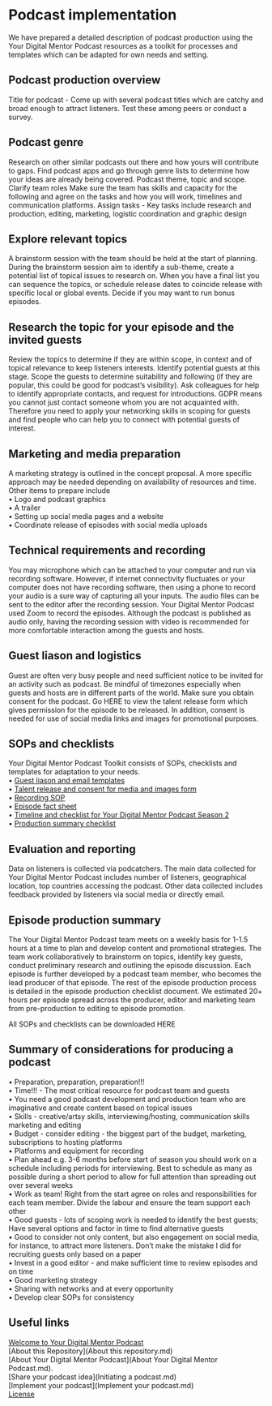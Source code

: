 # Podcast implementation
We have prepared a detailed description of podcast production using the Your Digital Mentor Podcast resources as a toolkit for processes and templates which can be adapted for own needs and setting.  
## Podcast production overview
Title for podcast - Come up with several podcast titles which are catchy and broad enough to attract listeners. Test these among peers or conduct a survey.

## Podcast genre
Research on other similar podcasts out there and how yours will contribute to gaps. Find podcast apps and go through genre lists to determine how your ideas are already being covered. Podcast theme, topic and scope.
Clarify team roles
Make sure the team has skills and capacity for the following and agree on the tasks and how you will work, timelines and communication platforms. Assign tasks - Key tasks include research and production, editing, marketing, logistic coordination and graphic design

## Explore relevant topics
A brainstorm session with the team should be held at the start of planning. During the brainstorm session aim to identify a sub-theme, create a potential list of topical issues to research on. When you have a final list you can sequence the topics, or schedule release dates to coincide release with specific local or global events. Decide if you may want to run bonus episodes.  

## Research the topic for your episode and the invited guests
Review the topics to determine if they are within scope, in context and of topical relevance to keep listeners interests. Identify potential guests at this stage. Scope the guests to determine suitability and following (if they are popular, this could be good for podcast’s visibility). Ask colleagues for help to identify appropriate contacts, and request for introductions. GDPR means you cannot just contact someone whom you are not acquainted with. Therefore you need to apply your networking skills in scoping for guests and find people who can help you to connect with potential guests of interest.

## Marketing and media preparation	
A marketing strategy is outlined in the concept proposal. A more specific approach may be needed depending on availability of resources and time.
Other items to prepare include  
•	Logo and podcast graphics   
•	A trailer   
•	Setting up social media pages and a website   
•	Coordinate release of episodes with social media uploads   

## Technical requirements and recording
You may microphone which can be attached to your computer and run via recording software. However, if internet connectivity fluctuates or your computer does not have recording software, then using a phone to record your audio is a sure way of capturing all your inputs. The audio files can be sent to the editor after the recording session. Your Digital Mentor Podcast used Zoom to record the episodes. Although the podcast is published as audio only, having the recording session with video is recommended for more comfortable interaction among the guests and hosts.

## Guest liason and logistics
Guest are often very busy people and need sufficient notice to be invited for an activity such as podcast. 
Be mindful of timezones especially when guests and hosts are in different parts of the world.
Make sure you obtain consent for the podcast. Go HERE to view the talent release form which gives permission for the episode to be released. In addition, consent is needed for use of social media links and images for promotional purposes.  

## SOPs and checklists	
Your Digital Mentor Podcast Toolkit consists of SOPs, checklists and templates for adaptation to your needs.     
•	[Guest liason and email templates](https://github.com/WCSCourses/YDMP/blob/main/Guest%20liason%20email%20templates.pdf)   
•	[Talent release and consent for media and images form](https://github.com/WCSCourses/YDMP/blob/main/Guest%20information%20collection%20forms.pdf)    
•	[Recording SOP](https://github.com/WCSCourses/YDMP/blob/main/SOP%20Recording%20episode%20-%20Intro_outro%20template.pdf)  
•	[Episode fact sheet](https://github.com/WCSCourses/YDMP/blob/main/S2_Template_factSheet.pdf)   
•	[Timeline and checklist for Your Digital Mentor Podcast Season 2](https://github.com/WCSCourses/YDMP/blob/main/YDMP%20production%20summary%20checklist%20and%20timelines.pdf)   
•	[Production summary checklist](https://github.com/WCSCourses/YDMP/blob/main/YDMP%20production%20summary%20checklist%20and%20timelines.pdf)

## Evaluation and reporting
Data on listeners is collected via podcatchers. The main data collected for Your Digital Mentor Podcast includes number of listeners, geographical location, top countries accessing the podcast. Other data collected includes feedback provided by listeners via social media or directly email.

## Episode production summary
The Your Digital Mentor Podcast team meets on a weekly basis for 1-1.5 hours at a time to plan and develop content and promotional strategies. The team work collaboratively to brainstorm on topics, identify key guests, conduct preliminary research and outlining the episode discussion. Each episode is further developed by a podcast team member, who becomes the lead producer of that episode. The rest of the episode production process is detailed in the episode production checklist document. We estimated 20+ hours per episode spread across the producer, editor and marketing team from pre-production to editing to episode promotion. 

All SOPs and checklists can be downloaded HERE

## Summary of considerations for producing a podcast
•	 Preparation, preparation, preparation!!!  
•	 Time!!! - The most critical resource for podcast team and guests    
•	 You need a good podcast development and production team who are imaginative and create content based on topical issues      
•	 Skills - creative/artsy skills, interviewing/hosting, communication  skills marketing and editing   
•	 Budget - consider editing - the biggest part of the budget, marketing, subscriptions to hosting platforms   
•	 Platforms and equipment for recording   
•	 Plan ahead e.g. 3-6 months before start of season you should work on a schedule including periods for interviewing. Best to schedule as many as possible    during a short period to allow for full attention than spreading out over several weeks    
•	 Work as team! Right from the start agree on roles and responsibilities for each team member. Divide the labour and ensure the team support each other   
•	 Good guests - lots of scoping work is needed to identify the best guests; Have several options and factor in time to find alternative guests    
•	 Good to consider not only content, but also engagement on social media, for instance, to attract more listeners. Don’t make the mistake I did for recruiting guests only based on a paper   
•	 Invest in a good editor - and make sufficient time to review episodes and on time   
•	 Good marketing strategy    
•	 Sharing with networks and at every opportunity   
•	 Develop clear SOPs for consistency     

## Useful links
[Welcome to Your Digital Mentor Podcast](README.md)      
[About this Repository](About this repository.md)             
[About Your Digital Mentor Podcast](About Your Digital Mentor Podcast.md).                          
[Share your podcast idea](Initiating a podcast.md)              
[Implement your podcast](Implement your podcast.md)        
[License](LICENSE.md)             

